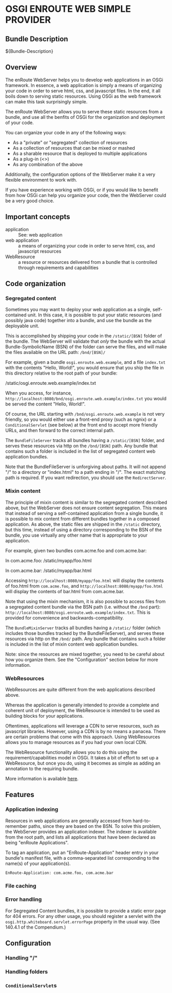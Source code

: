 # OSGI ENROUTE WEB SIMPLE PROVIDER

## Bundle Description

${Bundle-Description}

## Overview

The enRoute WebServer helps you to develop web applications in an OSGi framework.
In essence, a web application is simply a means of organizing your code in order to
serve html, css, and javascript files. In the end, it all boils down to serving
static resources. Using OSGi as the web framework can make this task surprisingly simple. 

The enRoute WebServer allows you to serve these static resources from a bundle, and
use all the benfits of OSGi for the organization and deployment of your code.

You can organize your code in any of the following ways:

 * As a "private" or "segregated" collection of resources
 * As a collection of resources that can be mixed or mashed
 * As a sharable resource that is deployed to multiple applications
 * As a plug-in (<<Need more info>>)
 * As any combination of the above
 
Additionally, the configuration options of the WebServer make it a very flexible
environment to work with.

If you have experience working with OSGi, or if you would like to benefit from how
OSGi can help you organize your code, then the WebServer could be a very good choice.

## Important concepts

<dl>
  <dt>application</dt>
  <dd>See: web application</dd>

  <dt>web application</dt>
  <dd>a means of organizing your code in order to serve html, css, and javascript resources</dd>

  <dt>WebResource</dt>
  <dd>a resource or resources delivered from a bundle that is controlled through requirements and capabilities</dd>
</dl>

## Code organization

### Segregated content

Sometimes you may want to deploy your web application as a single, self-contained unit.
In this case, it is possible to put your static resources (and possibly java code)
together into a bundle, and use the bundle as the deployable unit.

This is accomplished by shipping your code in the `/static/[BSN]` folder of the
bundle. The WebServer will validate that *only* the bundle with the actual Bundle-SymbolicName (BSN) of
the folder can serve the files, and will make the files available on the URL path:
`/bnd/[BSN]/`

For example, given a bundle `osgi.enroute.web.example`, and a file `index.txt` 
with the contents "Hello, World!", you would ensure that you ship the file in this directory
relative to the root path of your bundle:

   /static/osgi.enroute.web.example/index.txt

When you access, for instance, `http://localhost:8080/bnd/osgi.enroute.web.example/index.txt`
you would be served the content "Hello, World!".

Of course, the URL starting with `/bnd/osgi.enroute.web.example` is not very friendly, so you would
either use a front-end proxy (such as ngnix) or a `ConditionalServlet` (see below) at the front end
to accept more friendly URLs, and then forward to the correct internal path.

The `BundleFileServer` tracks all bundles having a `/static/[BSN]` folder, and serves these 
resources via http on the `/bnd/[BSN]` path. Any bundle that contains such a folder is included
in the list of segregated content web application bundles.

Note that the BundleFileServer is unforgiving about paths. It will not append "/" to a directory
or "index.html" to a path ending in "/". The exact matching path is required. If you want redirection,
you should use the `RedirectServer`.

### Mixin content

The principle of mixin content is similar to the segregated content described above, but the WebServer
does not ensure content segregation. This means that instead of serving a self-contained application
from a single bundle, it is possible to mix content from different bundles together in a composed
application. As above, the static files are shipped in the `/static` directory, but this time,
instead of using a directory corresponding to the BSN of the bundle, you use virtually any other
name that is appropriate to your application.

For example, given two bundles com.acme.foo and com.acme.bar:

  In com.acme.foo:
    /static/myapp/foo.html
    
  In com.acme.bar:
    /static/myapp/bar.html

Accessing `http://localhost:8080/myapp/foo.html` will display the contents of foo.html from `com.acme.foo`,
and `http://localhost:8080/myapp/foo.html` will display the contents of bar.html from com.acme.bar.

Note that using the mixin mechanism, it is also possible to access files from a segregated content bundle
via the BSN path (i.e. without the `/bnd` part): `http://localhost:8080/osgi.enroute.web.example/index.txt`.
This is provided for convenience and backwards-compatibility.

The `BundleMixinServer` tracks all bundles having a `/static/` folder (which includes those bundles
tracked by the BundleFileServer), and serves these resources via http on the `/bnd/` path.
Any bundle that contains such a folder is included in the list of mixin content web application bundles.

Note: since the resources are mixed together, you need to be careful about how you organize them.
See the "Configuration" section below for more information.


### WebResources

WebResources are quite different from the web applications described above.

Whereas the application is generally intended to provide a complete and coherent unit of deployment,
the WebResource is intended to be used as building blocks for your applications.

Oftentimes, applications will leverage a CDN to serve resources, such as javascript libraries. However, using
a CDN is by no means a panacea. There are certain problems that come with this approach. Using WebResources
allows you to manage resources as if you had your own local CDN.

The WebResource functionality allows you to do this using the requirement/capabilities
model in OSGi. It takes a bit of effort to set up a WebResource, but once you do, using it becomes as simple
as adding an annotation to the requiring bundle.

More information is available [here](https://github.com/osgi/design/blob/master/rfps/rfp-0171-Web-Resources.pdf?raw=true).

## Features

### Application indexing

Resources in web applications are generally accessed from hard-to-remember paths, since they are based
on the BSN. To solve this problem, the WebServer provides an application indexer. The indexer is available
from the root path, and lists all applications that have been declared as being "enRoute Applications".

To tag an application, put an "EnRoute-Application" header entry in your bundle's manifest file, with a
comma-separated list corresponding to the name(s) of your application(s).

```
EnRoute-Application: com.acme.foo, com.acme.bar
```

### File caching

### Error handling

For Segregated Content bundles, it is possible to provide a static error page for 404 errors. For any other usage, you should register a servlet with the `osgi.http.whiteboard.servlet.errorPage` property in the usual way. (See 140.4.1 of the Compendium.)


## Configuration

### Handling "/"

### Handling folders

### `ConditionalServlet`s
 
